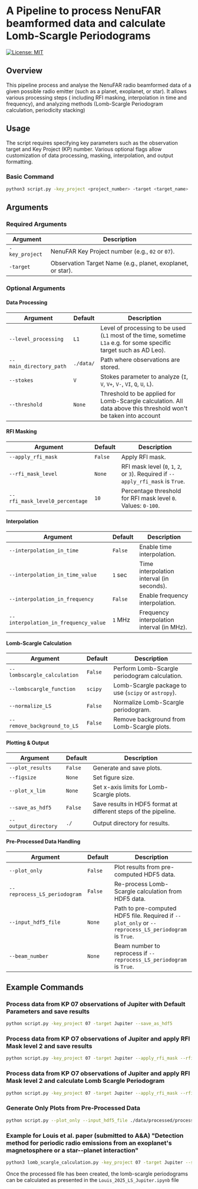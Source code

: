 # A Pipeline to process NenuFAR beamformed data and calculate Lomb-Scargle Periodograms

[![License: MIT](https://img.shields.io/badge/License-MIT-yellow.svg)](https://opensource.org/licenses/MIT)

## Overview
This pipeline process and analyse the NenuFAR radio beamformed data of a given possible radio emitter (such as a planet, exoplanet, or star). It allows various processing steps ( including RFI masking, interpolation in time and frequency), and analyzing methods (Lomb-Scargle Periodogram calculation, periodicity stacking)

## Usage
The script requires specifying key parameters such as the observation target and Key Project (KP) number. Various optional flags allow customization of data processing, masking, interpolation, and output formatting.

### Basic Command
```bash
python3 script.py -key_project <project_number> -target <target_name>
```

## Arguments

### Required Arguments
| Argument | Description |
|----------|-------------|
| `-key_project` | NenuFAR Key Project number (e.g., `02` or `07`). |
| `-target` | Observation Target Name (e.g., planet, exoplanet, or star). |

### Optional Arguments

#### Data Processing
| Argument | Default | Description |
|----------|---------|-------------|
| `--level_processing` | `L1` | Level of processing to be used (`L1` most of the time, sometime `L1a` e.g. for some specific target such as AD Leo). |
| `--main_directory_path` | `./data/` | Path where observations are stored. |
| `--stokes` | `V` | Stokes parameter to analyze (`I`, `V`, `V+`, `V-`, `VI`, `Q`, `U`, `L`). |
| `--threshold` | `None` | Threshold to be applied for Lomb-Scargle calculation. All data above this threshold won't be taken into account |

#### RFI Masking
| Argument | Default | Description |
|----------|---------|-------------|
| `--apply_rfi_mask` | `False` | Apply RFI mask. |
| `--rfi_mask_level` | `None` | RFI mask level (`0`, `1`, `2`, or `3`). Required if `--apply_rfi_mask` is `True`. |
| `--rfi_mask_level0_percentage` | `10` | Percentage threshold for RFI mask level `0`. Values: `0-100`. |

#### Interpolation
| Argument | Default | Description |
|----------|---------|-------------|
| `--interpolation_in_time` | `False` | Enable time interpolation. |
| `--interpolation_in_time_value` | `1` sec | Time interpolation interval (in seconds). |
| `--interpolation_in_frequency` | `False` | Enable frequency interpolation. |
| `--interpolation_in_frequency_value` | `1` MHz | Frequency interpolation interval (in MHz). |

#### Lomb-Scargle Calculation
| Argument | Default | Description |
|----------|---------|-------------|
| `--lombscargle_calculation` | `False` | Perform Lomb-Scargle periodogram calculation. |
| `--lombscargle_function` | `scipy` | Lomb-Scargle package to use (`scipy` or `astropy`). |
| `--normalize_LS` | `False` | Normalize Lomb-Scargle periodogram. |
| `--remove_background_to_LS` | `False` | Remove background from Lomb-Scargle plots. |

#### Plotting & Output
| Argument | Default | Description |
|----------|---------|-------------|
| `--plot_results` | `False` | Generate and save plots. |
| `--figsize` | `None` | Set figure size. |
| `--plot_x_lim` | `None` | Set x-axis limits for Lomb-Scargle plots. |
| `--save_as_hdf5` | `False` | Save results in HDF5 format at different steps of the pipeline. |
| `--output_directory` | `./` | Output directory for results. |

#### Pre-Processed Data Handling
| Argument | Default | Description |
|----------|---------|-------------|
| `--plot_only` | `False` | Plot results from pre-computed HDF5 data. |
| `--reprocess_LS_periodogram` | `False` | Re-process Lomb-Scargle calculation from HDF5 data. |
| `--input_hdf5_file` | `None` | Path to pre-computed HDF5 file. Required if `--plot_only` or `--reprocess_LS_periodogram` is `True`. |
| `--beam_number` | `None` | Beam number to reprocess if `--reprocess_LS_periodogram` is `True`. |

## Example Commands

### Process data from KP 07 observations of Jupiter with Default Parameters and save results 
```bash
python script.py -key_project 07 -target Jupiter --save_as_hdf5
```

### Process data from KP O7 observations of Jupiter and apply RFI Mask level 2 and save results
```bash
python script.py -key_project 07 -target Jupiter --apply_rfi_mask --rfi_mask_level 2 --save_as_hdf5
```
### Process data from KP O7 observations of Jupiter and apply RFI Mask level 2 and calculate Lomb Scargle Periodogram
```bash
python script.py -key_project 07 -target Jupiter --apply_rfi_mask --rfi_mask_level 2 --lombscargle_calculation --save_as_hdf5
```

### Generate Only Plots from Pre-Processed Data
```bash
python script.py --plot_only --input_hdf5_file ./data/processed/processed_data_file.hdf5
```

### Example for Louis et al. paper (submitted to A&A) "Detection method for periodic radio emissions from an exoplanet's magnetosphere or a star--planet interaction"
```bash
python3 lomb_scargle_calculation.py -key_project 07 -target Jupiter --stokes VI --main_directory_path './data/' --apply_rfi_mask --rfi_mask_level 0  --rfi_mask_level0_percentage 50 --interpolation_in_time --interpolation_in_time_value 600 --interpolation_in_frequency --interpolation_in_frequency_value 1 --save_as_hdf5 --output_directory './outputs/' --frequency_interval 8 90 --log_infos
```
Once the processed file has been created, the lomb-scargle periodograms can be calculated as presented in the `Louis_2025_LS_Jupiter.ipynb` file
